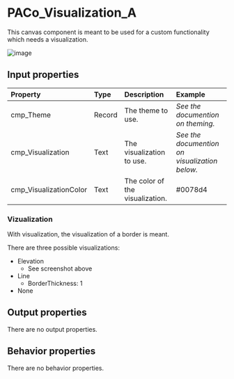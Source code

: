 # PACo_Visualization_A

This canvas component is meant to be used for a custom functionality which needs a visualization.

![image](https://user-images.githubusercontent.com/35654198/235983311-adbd7a45-ebb0-4f9a-84a9-e2cbb49a9479.png)

## **Input properties**

| Property | Type | Description | Example |
| :--- | :--- | :--- | :--- |
| cmp_Theme | Record | The theme to use. | *See the documention on theming.* |
| cmp_Visualization | Text | The visualization to use. | *See the documention on visualization below.* |
| cmp_VisualizationColor | Text | The color of the visualization. | #0078d4 |

### Vizualization

With visualization, the visualization of a border is meant.

There are three possible visualizations:
- Elevation
  - See screenshot above
- Line
  - BorderThickness: 1
- None

## **Output properties**

There are no output properties.

## **Behavior properties**

There are no behavior properties.
